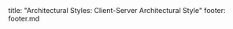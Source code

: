 <frontmatter>
title: "Architectural Styles: Client-Server Architectural Style"
footer: footer.md
</frontmatter>

<include src="container-inPage-asFlat.md" boilerplate />